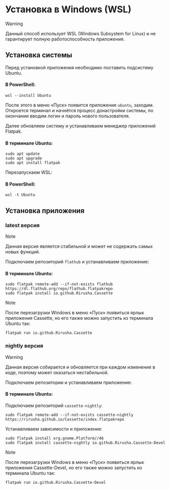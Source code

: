 # Установка в Windows (WSL)

> [!WARNING]
> Данный способ использует WSL (Windows Subsystem for Linux) и не гарантирует полную работоспособность приложения.

## Установка системы

Перед установкой приложения необходимо поставить подсистему Ubuntu.

#### В PowerShell:
```shell
wsl --install Ubuntu
```

После этого в меню «Пуск» появится приложение `ubuntu`, заходим. Откроется терминал и начнётся процесс донастройки системы, по окончании вводим логин и пароль нового пользователя.

Далее обновляем систему и устанавливаем менеджер приложений Flatpak.

#### В терминале Ubuntu:
```shell
sudo apt update
sudo apt upgrade
sudo apt install flatpak
```

Перезапускаем WSL:

#### В PowerShell:
```shell
wsl -t Ubuntu
```

## Установка приложения

### latest версия

> [!NOTE]
> Данная версия является стабильной и может не содержать самых новых функций.

Подключаем репозиторий `flathub` и устанавливаем приложение:

#### В терминале Ubuntu:
```shell
sudo flatpak remote-add --if-not-exists flathub https://dl.flathub.org/repo/flathub.flatpakrepo
sudo flatpak install io.github.Rirusha.Cassette
```

> [!NOTE]
> После перезагрузки Windows в меню «Пуск» появиться ярлык приложения Cassette, но его также можно запустить из терминала Ubuntu так:
> ```shell
> flatpak run io.github.Rirusha.Cassette
> ```

### nightly версия

> [!WARNING]
> Данная версия собирается и обновляется при каждом изменение в коде, поэтому может оказаться нестабильной.

Подключаем репозитории и устанавливаем приложение:

#### В терминале Ubuntu:

<!-- Подключаем репоизторий `gnome-nightly`:

```shell
sudo flatpak remote-add --if-not-exists gnome-nightly https://nightly.gnome.org/gnome-nightly.flatpakrepo
``` -->

Подключаем репозиторий `cassette-nightly`:

```shell
sudo flatpak remote-add --if-not-exists cassette-nightly https://rirusha.github.io/Cassette/index.flatpakrepo
```

Устанавливаем зависимости и приложение:

```shell
sudo flatpak install org.gnome.Platform//46
sudo flatpak install cassette-nightly io.github.Rirusha.Cassette-Devel
```

> [!NOTE]
> После перезагрузки Windows в меню «Пуск» появиться ярлык приложения Cassette-Devel, но его также можно запустить из терминала Ubuntu так:
> ```shell
> flatpak run io.github.Rirusha.Cassette-Devel
> ```


